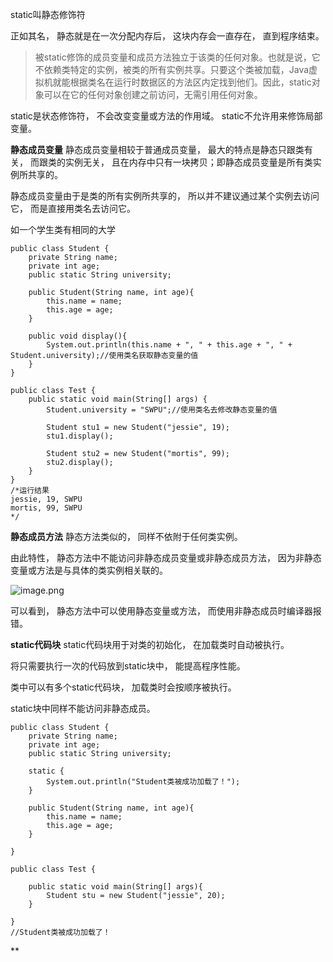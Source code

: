 static叫静态修饰符

正如其名， 静态就是在一次分配内存后， 这块内存会一直存在， 直到程序结束。

> 被static修饰的成员变量和成员方法独立于该类的任何对象。也就是说，它不依赖类特定的实例，被类的所有实例共享。只要这个类被加载，Java虚拟机就能根据类名在运行时数据区的方法区内定找到他们。因此，static对象可以在它的任何对象创建之前访问，无需引用任何对象。

static是状态修饰符， 不会改变变量或方法的作用域。
static不允许用来修饰局部变量。

**静态成员变量**
静态成员变量相较于普通成员变量， 最大的特点是静态只跟类有关， 而跟类的实例无关， 且在内存中只有一块拷贝；即静态成员变量是所有类实例所共享的。

静态成员变量由于是类的所有实例所共享的， 所以并不建议通过某个实例去访问它， 而是直接用类名去访问它。

如一个学生类有相同的大学
```
public class Student {
    private String name;
    private int age;
    public static String university;

    public Student(String name, int age){
        this.name = name;
        this.age = age;
    }

    public void display(){
        System.out.println(this.name + ", " + this.age + ", " + Student.university);//使用类名获取静态变量的值
    }
}
```
```
public class Test {
    public static void main(String[] args) {
        Student.university = "SWPU";//使用类名去修改静态变量的值
        
        Student stu1 = new Student("jessie", 19);
        stu1.display();
        
        Student stu2 = new Student("mortis", 99);
        stu2.display();
    }
}
/*运行结果
jessie, 19, SWPU
mortis, 99, SWPU
*/

```
**静态成员方法**
静态方法类似的， 同样不依附于任何类实例。

由此特性， 静态方法中不能访问非静态成员变量或非静态成员方法， 因为非静态变量或方法是与具体的类实例相关联的。

![image.png](https://note.youdao.com/yws/res/6555/WEBRESOURCEdf30df63400f2bb320c087218efe97dd)

可以看到， 静态方法中可以使用静态变量或方法， 而使用非静态成员时编译器报错。

**static代码块**
static代码块用于对类的初始化， 在加载类时自动被执行。

将只需要执行一次的代码放到static块中， 能提高程序性能。

类中可以有多个static代码块， 加载类时会按顺序被执行。

static块中同样不能访问非静态成员。

```
public class Student {
    private String name;
    private int age;
    public static String university;

    static {
        System.out.println("Student类被成功加载了！");
    }

    public Student(String name, int age){
        this.name = name;
        this.age = age;
    }

}
```
```
public class Test {

    public static void main(String[] args){
        Student stu = new Student("jessie", 20);
    }

}
//Student类被成功加载了！
```

**

